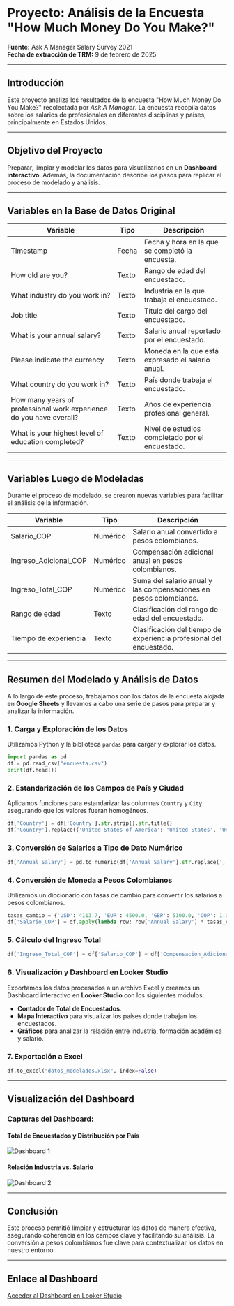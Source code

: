 # Proyecto: Análisis de la Encuesta "How Much Money Do You Make?"

**Fuente:** Ask A Manager Salary Survey 2021  
**Fecha de extracción de TRM:** 9 de febrero de 2025  

---
## Introducción
Este proyecto analiza los resultados de la encuesta "How Much Money Do You Make?" recolectada por *Ask A Manager*. La encuesta recopila datos sobre los salarios de profesionales en diferentes disciplinas y países, principalmente en Estados Unidos. 

---
## Objetivo del Proyecto
Preparar, limpiar y modelar los datos para visualizarlos en un **Dashboard interactivo**. Además, la documentación describe los pasos para replicar el proceso de modelado y análisis.

---
## Variables en la Base de Datos Original
| Variable                              | Tipo      | Descripción                                                                                 |
|---------------------------------------|-----------|---------------------------------------------------------------------------------------------|
| Timestamp                             | Fecha     | Fecha y hora en la que se completó la encuesta.                                             |
| How old are you?                      | Texto     | Rango de edad del encuestado.                                                               |
| What industry do you work in?         | Texto     | Industria en la que trabaja el encuestado.                                                  |
| Job title                             | Texto     | Título del cargo del encuestado.                                                            |
| What is your annual salary?           | Texto     | Salario anual reportado por el encuestado.                                                  |
| Please indicate the currency          | Texto     | Moneda en la que está expresado el salario anual.                                           |
| What country do you work in?          | Texto     | País donde trabaja el encuestado.                                                           |
| How many years of professional work experience do you have overall? | Texto | Años de experiencia profesional general.                                                    |
| What is your highest level of education completed?  | Texto  | Nivel de estudios completado por el encuestado.                                             |

---
## Variables Luego de Modeladas
Durante el proceso de modelado, se crearon nuevas variables para facilitar el análisis de la información.

| Variable            | Tipo      | Descripción                                                                                  |
|---------------------|-----------|----------------------------------------------------------------------------------------------|
| Salario_COP         | Numérico  | Salario anual convertido a pesos colombianos.                                                 |
| Ingreso_Adicional_COP | Numérico  | Compensación adicional anual en pesos colombianos.                                           |
| Ingreso_Total_COP   | Numérico  | Suma del salario anual y las compensaciones en pesos colombianos.                            |
| Rango de edad       | Texto     | Clasificación del rango de edad del encuestado.                                              |
| Tiempo de experiencia | Texto   | Clasificación del tiempo de experiencia profesional del encuestado.                           |

---
## Resumen del Modelado y Análisis de Datos
A lo largo de este proceso, trabajamos con los datos de la encuesta alojada en **Google Sheets** y llevamos a cabo una serie de pasos para preparar y analizar la información. 

### 1. Carga y Exploración de los Datos
Utilizamos Python y la biblioteca `pandas` para cargar y explorar los datos.
```python
import pandas as pd
df = pd.read_csv("encuesta.csv")
print(df.head())
```
### 2. Estandarización de los Campos de País y Ciudad
Aplicamos funciones para estandarizar las columnas `Country` y `City` asegurando que los valores fueran homogéneos.
```python
df['Country'] = df['Country'].str.strip().str.title()
df['Country'].replace({'United States of America': 'United States', 'UK': 'United Kingdom'}, inplace=True)
```
### 3. Conversión de Salarios a Tipo de Dato Numérico
```python
df['Annual Salary'] = pd.to_numeric(df['Annual Salary'].str.replace(',', ''), errors='coerce')
```
### 4. Conversión de Moneda a Pesos Colombianos
Utilizamos un diccionario con tasas de cambio para convertir los salarios a pesos colombianos.
```python
tasas_cambio = {'USD': 4113.7, 'EUR': 4500.0, 'GBP': 5100.0, 'COP': 1.0}
df['Salario_COP'] = df.apply(lambda row: row['Annual Salary'] * tasas_cambio.get(row['Currency'], 1) if pd.notna(row['Annual Salary']) else 0, axis=1)
```
### 5. Cálculo del Ingreso Total
```python
df['Ingreso_Total_COP'] = df['Salario_COP'] + df['Compensacion_Adicional_COP']
```
### 6. Visualización y Dashboard en Looker Studio
Exportamos los datos procesados a un archivo Excel y creamos un Dashboard interactivo en **Looker Studio** con los siguientes módulos:
- **Contador de Total de Encuestados**.
- **Mapa Interactivo** para visualizar los países donde trabajan los encuestados.
- **Gráficos** para analizar la relación entre industria, formación académica y salario.

### 7. Exportación a Excel
```python
df.to_excel("datos_modelados.xlsx", index=False)
```
---
## Visualización del Dashboard
### Capturas del Dashboard:
#### **Total de Encuestados y Distribución por País**
![Dashboard 1](https://link-a-tu-imagen1.png)
#### **Relación Industria vs. Salario**
![Dashboard 2](https://link-a-tu-imagen2.png)

---
## Conclusión
Este proceso permitió limpiar y estructurar los datos de manera efectiva, asegurando coherencia en los campos clave y facilitando su análisis. La conversión a pesos colombianos fue clave para contextualizar los datos en nuestro entorno.

---
## Enlace al Dashboard
[Acceder al Dashboard en Looker Studio](https://lookerstudio.google.com/reporting/4b8d8ec0-784b-44e9-a74b-0f82e94bc406)
